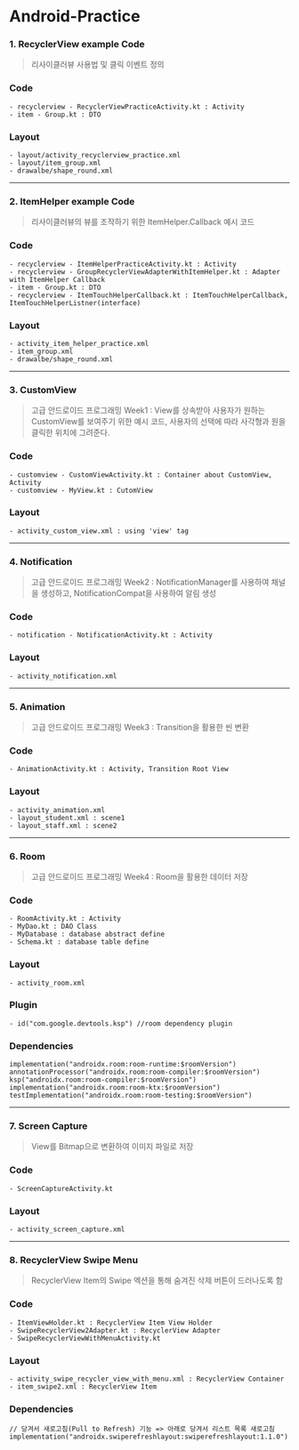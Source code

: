 # Android-Practice

### 1. RecyclerView example Code
> 리사이클러뷰 사용법 및 클릭 이벤트 정의

### Code
  	- recyclerview - RecyclerViewPracticeActivity.kt : Activity
  	- item - Group.kt : DTO

### Layout
	- layout/activity_recyclerview_practice.xml
	- layout/item_group.xml
	- drawalbe/shape_round.xml

---

### 2. ItemHelper example Code
> 리사이클러뷰의 뷰를 조작하기 위한 ItemHelper.Callback 예시 코드

### Code
	- recyclerview - ItemHelperPracticeActivity.kt : Activity
	- recyclerview - GroupRecyclerViewAdapterWithItemHelper.kt : Adapter with ItemHelper Callback
	- item - Group.kt : DTO
 	- recyclerview - ItemTouchHelperCallback.kt : ItemTouchHelperCallback, ItemTouchHelperListner(interface)

### Layout
	- activity_item_helper_practice.xml
	- item_group.xml
	- drawalbe/shape_round.xml


 ---

### 3. CustomView
> 고급 안드로이드 프로그래밍 Week1 : View를 상속받아 사용자가 원하는 CustomView를 보여주기 위한 예시 코드, 사용자의 선택에 따라 사각형과 원을 클릭한 위치에 그려준다.

### Code
	- customview - CustomViewActivity.kt : Container about CustomView, Activity
	- customview - MyView.kt : CutomView

### Layout
	- activity_custom_view.xml : using 'view' tag

 ---

### 4. Notification
> 고급 안드로이드 프로그래밍 Week2 : NotificationManager를 사용하여 채널을 생성하고, NotificationCompat을 사용하여 알림 생성

### Code
	- notification - NotificationActivity.kt : Activity
 
### Layout
	- activity_notification.xml

 ---

### 5. Animation
> 고급 안드로이드 프로그래밍 Week3 : Transition을 활용한 씬 변환

### Code
	- AnimationActivity.kt : Activity, Transition Root View
 
### Layout
	- activity_animation.xml
	- layout_student.xml : scene1
	- layout_staff.xml : scene2

  ---

### 6. Room
> 고급 안드로이드 프로그래밍 Week4 : Room을 활용한 데이터 저장

### Code
	- RoomActivity.kt : Activity
	- MyDao.kt : DAO Class
	- MyDatabase : database abstract define
	- Schema.kt : database table define
 
### Layout
	- activity_room.xml

### Plugin
	- id("com.google.devtools.ksp") //room dependency plugin

### Dependencies
	implementation("androidx.room:room-runtime:$roomVersion")
	annotationProcessor("androidx.room:room-compiler:$roomVersion")
	ksp("androidx.room:room-compiler:$roomVersion")
	implementation("androidx.room:room-ktx:$roomVersion")
	testImplementation("androidx.room:room-testing:$roomVersion")

   ---

### 7. Screen Capture
> View를 Bitmap으로 변환하여 이미지 파일로 저장

### Code
	- ScreenCaptureActivity.kt
 
### Layout
	- activity_screen_capture.xml

   ---


### 8. RecyclerView Swipe Menu
> RecyclerView Item의 Swipe 엑션을 통해 숨겨진 삭제 버튼이 드러나도록 함

### Code
	- ItemViewHolder.kt : RecyclerView Item View Holder
 	- SwipeRecyclerView2Adapter.kt : RecyclerView Adapter
  	- SwipeRecyclerViewWithMenuActivity.kt
 
### Layout
	- activity_swipe_recycler_view_with_menu.xml : RecyclerView Container
 	- item_swipe2.xml : RecyclerView Item

### Dependencies
	// 당겨서 새로고침(Pull to Refresh) 기능 => 아래로 당겨서 리스트 목록 새로고침
	implementation("androidx.swiperefreshlayout:swiperefreshlayout:1.1.0") 

 


 


 

